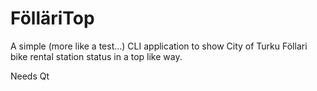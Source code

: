 FölläriTop
==========
A simple (more like a test...) CLI application to show City of Turku Föllari bike rental station status in a top like way.

Needs Qt
